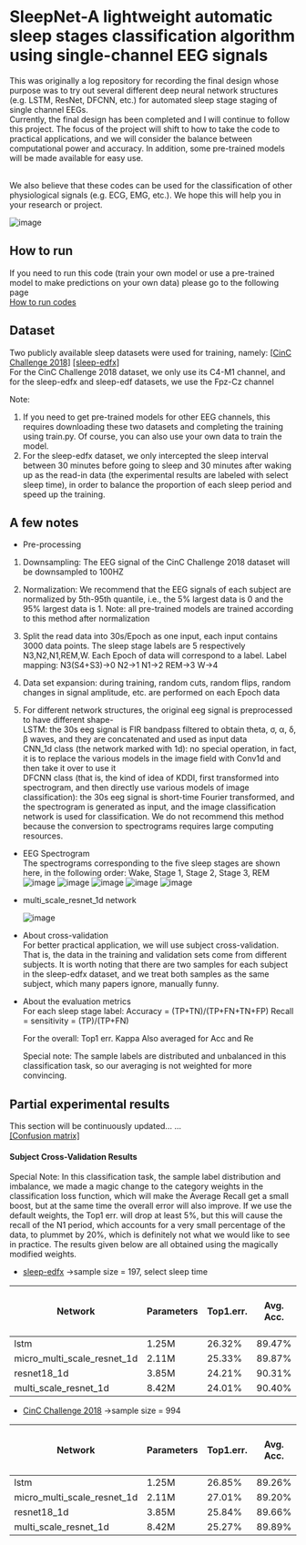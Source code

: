 # SleepNet-A lightweight automatic sleep stages classification algorithm using single-channel EEG signals

This was originally a log repository for recording the final design whose purpose was to try out several different deep neural network structures (e.g. LSTM, ResNet, DFCNN, etc.) for automated sleep stage staging of single channel EEGs. 
<br>Currently, the final design has been completed and I will continue to follow this project. The focus of the project will shift to how to take the code to practical applications, and we will consider the balance between computational power and accuracy. In addition, some pre-trained models will be made available for easy use. 

<br>We also believe that these codes can be used for the classification of other physiological signals (e.g. ECG, EMG, etc.). We hope this will help you in your research or project. <br>

![image](image/compare.png)

## How to run
If you need to run this code (train your own model or use a pre-trained model to make predictions on your own data) please go to the following page<br>
[How to run codes](how_to_run.md)<br>

## Dataset
Two publicly available sleep datasets were used for training, namely:   [[CinC Challenge 2018]](https://physionet.org/physiobank/database/challenge/2018/#files)     [[sleep-edfx]](https://www.physionet.org/physiobank/database/sleep-edfx/) <br>
For the CinC Challenge 2018 dataset, we only use its C4-M1 channel, and for the sleep-edfx and sleep-edf datasets, we use the Fpz-Cz channel<br>

Note:<br>
1. If you need to get pre-trained models for other EEG channels, this requires downloading these two datasets and completing the training using train.py. Of course, you can also use your own data to train the model. <br>
2. For the sleep-edfx dataset, we only intercepted the sleep interval between 30 minutes before going to sleep and 30 minutes after waking up as the read-in data (the experimental results are labeled with select sleep time), in order to balance the proportion of each sleep period and speed up the training. <br>

## A few notes
* Pre-processing<br>

1. Downsampling: The EEG signal of the CinC Challenge 2018 dataset will be downsampled to 100HZ <br>

  2. Normalization: We recommend that the EEG signals of each subject are normalized by 5th-95th quantile, i.e., the 5% largest data is 0 and the 95% largest data is 1. Note: all pre-trained models are trained according to this method after normalization <br>

  3. Split the read data into 30s/Epoch as one input, each input contains 3000 data points. The sleep stage labels are 5 respectively N3,N2,N1,REM,W. Each Epoch of data will correspond to a label. Label mapping: N3(S4+S3)->0 N2->1 N1->2 REM->3 W->4 <br>

  4. Data set expansion: during training, random cuts, random flips, random changes in signal amplitude, etc. are performed on each Epoch data <br>

  5. For different network structures, the original eeg signal is preprocessed to have different shape-<br>
  LSTM: the 30s eeg signal is FIR bandpass filtered to obtain theta, σ, α, δ, β waves, and they are concatenated and used as input data<br>
  CNN_1d class (the network marked with 1d): no special operation, in fact, it is to replace the various models in the image field with Conv1d and then take it over to use it<br>
  DFCNN class (that is, the kind of idea of KDDI, first transformed into spectrogram, and then directly use various models of image classification): the 30s eeg signal is short-time Fourier transformed, and the spectrogram is generated as input, and the image classification network is used for classification. We do not recommend this method because the conversion to spectrograms requires large computing resources. <br>


* EEG Spectrogram<br>
  The spectrograms corresponding to the five sleep stages are shown here, in the following order: Wake, Stage 1, Stage 2, Stage 3, REM<br>
  ![image](image/spectrum_Wake.png)
  ![image](image/spectrum_Stage1.png)
  ![image](image/spectrum_Stage2.png)
  ![image](image/spectrum_Stage3.png)
  ![image](image/spectrum_REM.png)<br>

* multi_scale_resnet_1d network<br>
  
  ![image](image/multi_scale_resnet_1d_network.png)<br>

* About cross-validation<br>For better practical application, we will use subject cross-validation. That is, the data in the training and validation sets come from different subjects. It is worth noting that there are two samples for each subject in the sleep-edfx dataset, and we treat both samples as the same subject, which many papers ignore, manually funny. <br>

* About the evaluation metrics<br>
  For each sleep stage label:  Accuracy = (TP+TN)/(TP+FN+TN+FP)   Recall = sensitivity = (TP)/(TP+FN)<br>

  For the overall: Top1 err. Kappa Also averaged for Acc and Re<br>

  Special note: The sample labels are distributed and unbalanced in this classification task, so our averaging is not weighted for more convincing.

## Partial experimental results
This section will be continuously updated... ...<br>
[[Confusion matrix]](confusion_mat)<br>

#### Subject Cross-Validation Results
Special Note: In this classification task, the sample label distribution and imbalance, we made a magic change to the category weights in the classification loss function, which will make the Average Recall get a small boost, but at the same time the overall error will also improve. If we use the default weights, the Top1 err. will drop at least 5%, but this will cause the recall of the N1 period, which accounts for a very small percentage of the data, to plummet by 20%, which is definitely not what we would like to see in practice. The results given below are all obtained using the magically modified weights. <br>
* [sleep-edfx](https://www.physionet.org/physiobank/database/sleep-edfx/)  ->sample size = 197, select sleep time

| Network                     | Parameters | Top1.err. | Avg. Acc. | Avg. Re. | Need to extract feature |
| --------------------------- | ---------- | --------- | --------- | -------- | ----------------------- |
| lstm                        | 1.25M      | 26.32%    | 89.47%    | 68.57%   | Yes                     |
| micro_multi_scale_resnet_1d | 2.11M      | 25.33%    | 89.87%    | 72.61%   | No                      |
| resnet18_1d                 | 3.85M      | 24.21%    | 90.31%    | 72.87%   | No                      |
| multi_scale_resnet_1d       | 8.42M      | 24.01%    | 90.40%    | 72.37%   | No                      |
* [CinC Challenge 2018](https://physionet.org/physiobank/database/challenge/2018/#files)  ->sample size = 994

| Network                     | Parameters | Top1.err. | Avg. Acc. | Avg. Re. | Need to extract feature |
| --------------------------- | ---------- | --------- | --------- | -------- | ----------------------- |
| lstm                        | 1.25M      | 26.85%    | 89.26%    | 71.39%   | Yes                     |
| micro_multi_scale_resnet_1d | 2.11M      | 27.01%    | 89.20%    | 73.12%   | No                      |
| resnet18_1d                 | 3.85M      | 25.84%    | 89.66%    | 73.32%   | No                      |
| multi_scale_resnet_1d       | 8.42M      | 25.27%    | 89.89%    | 73.63%   | No                      |



